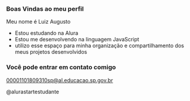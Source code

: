 ### Boas Vindas ao meu perfil
Meu nome é Luiz Augusto

- Estou estudando na Alura
- Estou me desenvolvendo na linguagem JavaScript
- utilizo esse espaço para minha organização e compartilhamento dos meus projetos desenvolvidos

### Você pode entrar em contato comigo

00001101809310sp@al.educacao.sp.gov.br

@alurastartestudante
